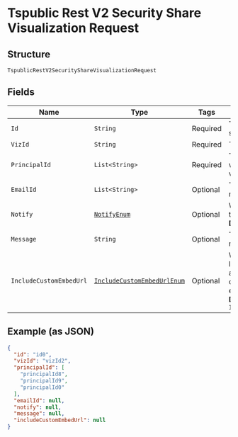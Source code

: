 
# Tspublic Rest V2 Security Share Visualization Request

## Structure

`TspublicRestV2SecurityShareVisualizationRequest`

## Fields

| Name | Type | Tags | Description | Getter | Setter |
|  --- | --- | --- | --- | --- | --- |
| `Id` | `String` | Required | The GUID of the Liveboard to be shared | String getId() | setId(String id) |
| `VizId` | `String` | Required | The GUID of visualization | String getVizId() | setVizId(String vizId) |
| `PrincipalId` | `List<String>` | Required | The GUID of the users and user groups with which you want to share the visualization | List<String> getPrincipalId() | setPrincipalId(List<String> principalId) |
| `EmailId` | `List<String>` | Optional | The email addresses that should ne notified when the objects are shared. | List<String> getEmailId() | setEmailId(List<String> emailId) |
| `Notify` | [`NotifyEnum`](../../doc/models/notify-enum.md) | Optional | When set to true, a notification is sent to the users after an object is shared.<br>**Default**: `NotifyEnum.ENUM_TRUE` | NotifyEnum getNotify() | setNotify(NotifyEnum notify) |
| `Message` | `String` | Optional | The message text to send in the notification email | String getMessage() | setMessage(String message) |
| `IncludeCustomEmbedUrl` | [`IncludeCustomEmbedUrlEnum`](../../doc/models/include-custom-embed-url-enum.md) | Optional | When set to true, ThoughtSpot sends a link with the host application context to allow users to access the shared object from their ThoughtSpot embedded instance.<br>**Default**: `IncludeCustomEmbedUrlEnum.ENUM_FALSE` | IncludeCustomEmbedUrlEnum getIncludeCustomEmbedUrl() | setIncludeCustomEmbedUrl(IncludeCustomEmbedUrlEnum includeCustomEmbedUrl) |

## Example (as JSON)

```json
{
  "id": "id0",
  "vizId": "vizId2",
  "principalId": [
    "principalId8",
    "principalId9",
    "principalId0"
  ],
  "emailId": null,
  "notify": null,
  "message": null,
  "includeCustomEmbedUrl": null
}
```

